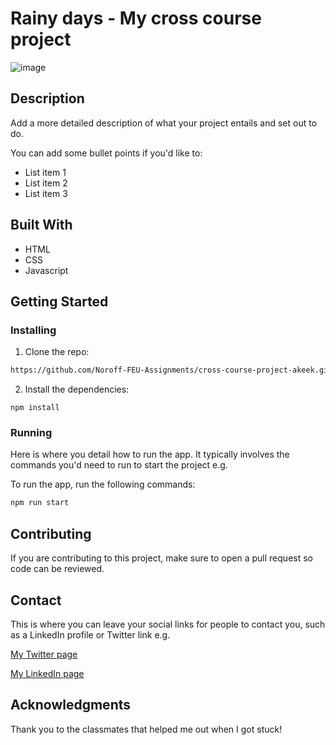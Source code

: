 # Rainy days - My cross course project

![image](images/printscreen_cross_course.png)

## Description

Add a more detailed description of what your project entails and set out to do.

You can add some bullet points if you'd like to:

- List item 1
- List item 2
- List item 3

## Built With

- HTML
- CSS
- Javascript

## Getting Started

### Installing

1. Clone the repo:

```bash
https://github.com/Noroff-FEU-Assignments/cross-course-project-akeek.git
```

2. Install the dependencies:

```
npm install
```

### Running

Here is where you detail how to run the app. It typically involves the commands you'd need to run to start the project e.g.

To run the app, run the following commands:

```bash
npm run start
```

## Contributing

If you are contributing to this project, make sure to open a pull request so code can be reviewed.

## Contact

This is where you can leave your social links for people to contact you, such as a LinkedIn profile or Twitter link e.g.

[My Twitter page](https://twitter.com/OnTheRocksEk)

[My LinkedIn page](https://www.linkedin.com/in/%C3%A5ke-ek-443729191/)

## Acknowledgments

Thank you to the classmates that helped me out when I got stuck!
